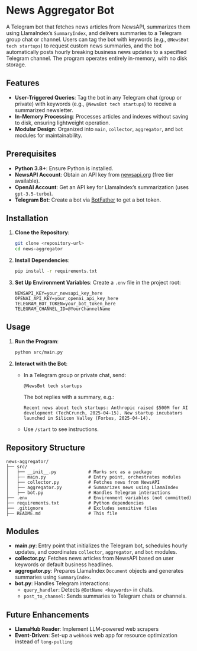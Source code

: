 # News Aggregator Bot

A Telegram bot that fetches news articles from NewsAPI, summarizes them using LlamaIndex’s `SummaryIndex`, and delivers summaries to a Telegram group chat or channel. Users can tag the bot with keywords (e.g., `@NewsBot tech startups`) to request custom news summaries, and the bot automatically posts hourly breaking business news updates to a specified Telegram channel. The program operates entirely in-memory, with no disk storage.

## Features
- **User-Triggered Queries**: Tag the bot in any Telegram chat (group or private) with keywords (e.g., `@NewsBot tech startups`) to receive a summarized newsletter.
- **In-Memory Processing**: Processes articles and indexes without saving to disk, ensuring lightweight operation.
- **Modular Design**: Organized into `main`, `collector`, `aggregator`, and `bot` modules for maintainability.

## Prerequisites
- **Python 3.8+**: Ensure Python is installed.
- **NewsAPI Account**: Obtain an API key from [newsapi.org](https://newsapi.org/) (free tier available).
- **OpenAI Account**: Get an API key for LlamaIndex’s summarization (uses `gpt-3.5-turbo`).
- **Telegram Bot**: Create a bot via [BotFather](https://t.me/BotFather) to get a bot token.

## Installation
1. **Clone the Repository**:
   ```bash
   git clone <repository-url>
   cd news-aggregator
   ```

2. **Install Dependencies**:
   ```bash
   pip install -r requirements.txt
   ```

3. **Set Up Environment Variables**:
   Create a `.env` file in the project root:
   ```
   NEWSAPI_KEY=your_newsapi_key_here
   OPENAI_API_KEY=your_openai_api_key_here
   TELEGRAM_BOT_TOKEN=your_bot_token_here
   TELEGRAM_CHANNEL_ID=@YourChannelName
   ```

## Usage
1. **Run the Program**:
   ```bash
   python src/main.py
   ```

2. **Interact with the Bot**:
   - In a Telegram group or private chat, send:
     ```
     @NewsBot tech startups
     ```
     The bot replies with a summary, e.g.:
     ```
     Recent news about tech startups: Anthropic raised $500M for AI development (TechCrunch, 2025-04-15). New startup incubators launched in Silicon Valley (Forbes, 2025-04-14).
     ```
   - Use `/start` to see instructions.

## Repository Structure
```
news-aggregator/
├── src/
│   ├── __init__.py            # Marks src as a package
│   ├── main.py                # Entry point, orchestrates modules
│   ├── collector.py           # Fetches news from NewsAPI
│   ├── aggregator.py          # Summarizes news using LlamaIndex
│   ├── bot.py                 # Handles Telegram interactions
├── .env                       # Environment variables (not committed)
├── requirements.txt           # Python dependencies
├── .gitignore                 # Excludes sensitive files
├── README.md                  # This file
```

## Modules
- **main.py**: Entry point that initializes the Telegram bot, schedules hourly updates, and coordinates `collector`, `aggregator`, and `bot` modules.
- **collector.py**: Fetches news articles from NewsAPI based on user keywords or default business headlines.
- **aggregator.py**: Prepares LlamaIndex `Document` objects and generates summaries using `SummaryIndex`.
- **bot.py**: Handles Telegram interactions:
  - `query_handler`: Detects `@BotName <keywords>` in chats.
  - `post_to_channel`: Sends summaries to Telegram chats or channels.

## Future Enhancements
- **LlamaHub Reader**: Implement LLM-powered web scrapers
- **Event-Driven**: Set-up a `webhook` web app for resource optimization instead of `long-pulling` 